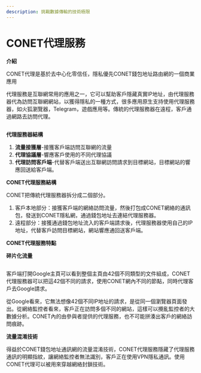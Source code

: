 ```yaml
---
description: 挑戰數據傳輸的技術極限
---
```


# CONET代理服務

**介紹**

CONET代理是基於去中心化零信任，隱私優先CONET錢包地址路由網的一個商業應用

代理服務是互聯網常用的應用之一，它可以幫助客戶隱藏真實IP地址，由代理服務器代為訪問互聯網網站，以獲得隱私的一種方式，很多應用原生支持使用代理服務器，如火狐瀏覽器，Telegram，遊戲應用等。傳統的代理服務器在遠程，客戶通過網路去訪問代理。

<figure><img src="../../../.gitbook/assets/image (13).png" alt=""><figcaption></figcaption></figure>

**代理服務器結構**

1. **流量接獲層**-接獲客戶端訪問互聯網的流量
2. **代理協議層**-響應客戶使用的不同代理協議
3. **代理訪問客戶端**-代替客戶端送出互聯網訪問請求到目標網站，目標網站的響應回送給客戶端。

**CONET代理服務結構**

CONET把傳統代理服務器拆分成二個部分。

1. 客戶本地部分：接獲客戶端的網絡訪問流量，然後打包成CONET網絡的通訊包，發送到CONET隱私網，通過錢包地址去連結代理服務器。
2. 遠程部分：接獲通過錢包地址流入的客戶端請求後，代理服務器使用自己的IP地址，代替客戶訪問目標網站，網站響應通回送客戶端。

**CONET代理服務特點**

**碎片化流量**

<figure><img src="../../../.gitbook/assets/image (14).png" alt=""><figcaption></figcaption></figure>

客戶端打開Google主頁可以看到整個主頁由42個不同類型的文件組成，CONET代理服務器可以把這42個不同的請求，使用CONET網內不同的節點，同時代理客戶去Google請求。

從Google看來，它無法想像42個不同IP地址的請求，是從同一個瀏覽器頁面發出。從網絡監控者看來，客戶正在訪問多個不同的網站，這樣可以攪亂監控者的大數據分析。CONET內的由參與者提供的代理服務，也不可能拼湊出客戶的網絡訪問痕跡。

**流量混淆技術**

得益於CONET錢包地址通訊網的流量混淆技術，CONET代理服務隱藏了代理服務通訊的明顯指紋，讓網絡監控者無法識別，客戶正在使用VPN隱私通訊。使用CONET代理可以被用來穿越網絡封鎖技術。
